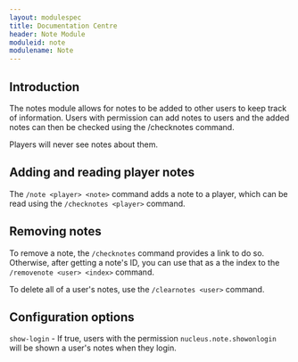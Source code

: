 ```yaml
---
layout: modulespec
title: Documentation Centre
header: Note Module
moduleid: note
modulename: Note
---
```


## Introduction

The notes module allows for notes to be added to other users to keep track of information. Users with permission can add notes to users and the added notes can then be checked using the /checknotes command.

Players will never see notes about them.

## Adding and reading player notes

The `/note <player> <note>` command adds a note to a player, which can be read using the `/checknotes <player>` command.
 
## Removing notes

To remove a note, the `/checknotes` command provides a link to do so. Otherwise, after getting a note's ID, you can use that as a the index to the `/removenote <user> <index>` command.

To delete all of a user's notes, use the `/clearnotes <user>` command.

## Configuration options
`show-login` - If true, users with the permission `nucleus.note.showonlogin` will be shown a user's notes when they login.